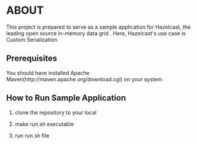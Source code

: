 <h1>ABOUT</h1>
This project is prepared to serve as a sample application for Hazelcast, the leading open source in-memory data grid . Here, Hazelcast's use case is Custom Serialization.

<h2>Prerequisites</h2>
You should have installed Apache Maven(http://maven.apache.org/download.cgi) on your system.

<h2>How to Run Sample Application</h2>

1) clone the repository to your local

2) make run.sh executable

3) run run.sh file
